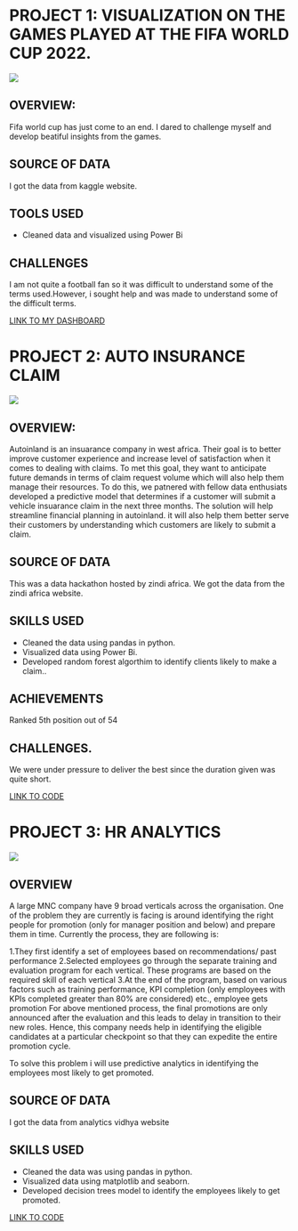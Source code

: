 # PROJECT 1:  VISUALIZATION ON THE GAMES PLAYED AT THE FIFA WORLD CUP 2022. 
![](https://github.com/trintambogo/portfolio/blob/main/images/fifaimage.png)

## OVERVIEW:
Fifa world cup has just come to an end. I dared to challenge myself and develop beatiful insights from the games.

## SOURCE OF DATA
I got the data from kaggle website.

## TOOLS USED
* Cleaned data and visualized using Power Bi

## CHALLENGES 
I am not quite a football fan so it was difficult to understand some of the terms used.However, i sought help and was made to understand some of the difficult terms.

[LINK TO MY DASHBOARD](https://github.com/trintambogo/fifa_world_cup_2022/blob/main/fifa2.pdf)

# PROJECT 2: AUTO INSURANCE CLAIM 
![](https://github.com/trintambogo/portfolio/blob/main/car.jpg) 

## OVERVIEW:
Autoinland is an insuarance company in west africa. Their goal is to better improve customer experience and increase level of satisfaction when it comes to dealing with claims. To met this goal, they want to anticipate future demands in terms of claim request volume which will also help them manage their resources. To do this, we patnered with fellow data enthusiats developed a predictive model that determines if a customer will submit a vehicle insuarance claim in the next three months. The solution will help streamline financial planning in autoinland. it will also help them better serve their customers by understanding which customers are likely to submit a claim.

## SOURCE OF DATA
This was a data hackathon hosted by zindi africa. We got the data from the zindi africa website.

## SKILLS USED
* Cleaned the data using pandas in python.
* Visualized data using Power Bi.
* Developed random forest algorthim to identify clients likely to make a claim..

## ACHIEVEMENTS
Ranked 5th position out of 54

## CHALLENGES.
We were under pressure to deliver the best since the duration given was quite short.

[LINK TO CODE](https://github.com/trintambogo/portfolio/blob/main/Final%20Insuarance%20Claim%20(1).ipynb)

# PROJECT 3: HR ANALYTICS
![](https://github.com/trintambogo/portfolio/blob/main/promotion.jpg) 
## OVERVIEW
A large MNC company have 9 broad verticals across the organisation. One of the problem they are currently is facing is around identifying the right people for promotion (only for manager position and below) and prepare them in time. Currently the process, they are following is:

1.They first identify a set of employees based on recommendations/ past performance
2.Selected employees go through the separate training and evaluation program for each vertical. These programs are based on the required skill of each vertical
3.At the end of the program, based on various factors such as training performance, KPI completion (only employees with KPIs completed greater than 80% are considered) etc., employee gets promotion
For above mentioned process, the final promotions are only announced after the evaluation and this leads to delay in transition to their new roles. Hence, this company needs help in identifying the eligible candidates at a particular checkpoint so that they can expedite the entire promotion cycle.

To solve this problem i will use predictive analytics in identifying the employees most likely to get promoted.

## SOURCE OF DATA
I got the data from analytics vidhya website

## SKILLS USED
* Cleaned the data was using pandas in python.
* Visualized data using matplotlib and seaborn. 
* Developed decision trees model to identify the employees likely to get promoted. 

[LINK TO CODE](https://github.com/trintambogo/portfolio/blob/main/HR%20Analytics%20(2).ipynb)



